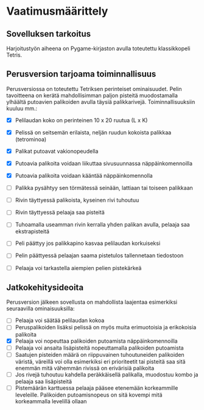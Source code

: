 # Vaatimusmäärittely

## Sovelluksen tarkoitus

Harjoitustyön aiheena on Pygame-kirjaston avulla toteutettu klassikkopeli Tetris.  


## Perusversion tarjoama toiminnallisuus

Perusversiossa on toteutettu Tetriksen perinteiset ominaisuudet. Pelin tavoitteena on kerätä mahdollisimman paljon pisteitä muodostamalla ylhäältä putoavien palikoiden avulla täysiä palikkarivejä. Toiminnallisuuksiin kuuluu mm.:

- [x] Pelilaudan koko on perinteinen 10 x 20 ruutua (L x K)
- [x] Pelissä on seitsemän erilaista, neljän ruudun kokoista palikkaa (tetrominoa)
- [x] Palikat putoavat vakionopeudella
- [x] Putoavia palikoita voidaan liikuttaa sivusuunnassa näppäinkomennoilla
- [x] Putoavia palikoita voidaan kääntää näppäinkomennolla
- [ ] Palikka pysähtyy sen törmätessä seinään, lattiaan tai toiseen palikkaan
- [ ] Rivin täyttyessä palikoista, kyseinen rivi tuhoutuu
- [ ] Rivin täyttyessä pelaaja saa pisteitä
- [ ] Tuhoamalla useamman rivin kerralla yhden palikan avulla, pelaaja saa ekstrapisteitä
- [ ] Peli päättyy jos palikkapino kasvaa pelilaudan korkuiseksi
- [ ] Pelin päättyessä pelaajan saama pistetulos tallennetaan tiedostoon
- [ ] Pelaaja voi tarkastella aiempien pelien pistekärkeä


## Jatkokehitysideoita

Perusversion jälkeen sovellusta on mahdollista laajentaa esimerkiksi seuraavilla ominaisuuksilla:

- [ ] Pelaaja voi säätää pelilaudan kokoa
- [ ] Peruspalikoiden lisäksi pelissä on myös muita erimuotoisia ja erikokoisia palikoita
- [x] Pelaaja voi nopeuttaa palikoiden putoamista näppäinkomennoilla
- [ ] Pelaaja voi ansaita lisäpisteitä nopeuttamalla palikoiden putoamista
- [ ] Saatujen pisteiden määrä on riippuvainen tuhoutuneiden palikoiden väristä, väreillä voi olla esimerkiksi eri prioriteetit tai pisteitä saa sitä enemmän mitä vähemmän rivissä on erivärisiä palikoita
- [ ] Jos rivejä tuhoutuu kahdella peräkkäisellä palikalla, muodostuu kombo ja pelaaja saa lisäpisteitä
- [ ] Pistemäärän karttuessa pelaaja pääsee etenemään korkeammille leveleille. Palikoiden putoamisnopeus on sitä kovempi mitä korkeammalla levelillä ollaan
